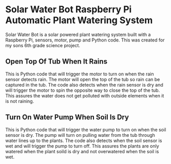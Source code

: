 # Solar Water Bot Raspberry Pi Automatic Plant Watering System
Solar Water Bot is a solar powered plant watering system built with a Raspberry Pi, sensors, motor, pump and Python code. This was created for my sons 6th grade science project.

## Open Top Of Tub When It Rains
This is Python code that will trigger the motor to turn on when the rain sensor detects rain. The motor will open the top of the tub so rain can be captured in the tub. The code also detects when the rain sensor is dry and will trigger the motor to spin the opposite way to close the top of the tub. This assures the water does not get polluted with outside elements when it is not raining.

## Turn On Water Pump When Soil Is Dry
This is Python code that will trigger the water pump to turn on when the soil sensor is dry. The pump will turn on pulling water from the tub through water lines up to the plants. The code also detects when the soil sensor is wet and will trigger the pump to turn off. This assures the plants are only watered when the plant soild is dry and not overwatered when the soil is wet.




